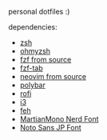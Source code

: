 personal dotfiles :)

dependencies:
* [zsh](https://www.zsh.org/)
* [ohmyzsh](https://github.com/ohmyzsh/ohmyzsh)
* [fzf from source](https://github.com/junegunn/fzf)
* [fzf-tab](https://github.com/Aloxaf/fzf-tab?tab=readme-ov-file#manual)
* [neovim from source](https://github.com/neovim/neovim)
* [polybar](https://github.com/polybar/polybar)
* [rofi](https://www.zsh.org/)
* [i3](https://github.com/i3/i3)
* [feh](https://github.com/derf/feh)
* [MartianMono Nerd Font](https://www.nerdfonts.com/font-downloads)
* [Noto Sans JP Font](https://fonts.google.com/noto/specimen/Noto+Sans+JP)
